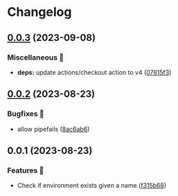 # Changelog

## [0.0.3](https://github.com/paulschuberth/environments-action/compare/v0.0.2...v0.0.3) (2023-09-08)


### Miscellaneous 🧹

* **deps:** update actions/checkout action to v4 ([07815f3](https://github.com/paulschuberth/environments-action/commit/07815f3804a72a9c943b0baa1550cb5f7c468d02))

## [0.0.2](https://github.com/paulschuberth/environments-action/compare/v0.0.1...v0.0.2) (2023-08-23)


### Bugfixes 🐛

* allow pipefails ([8ac6ab6](https://github.com/paulschuberth/environments-action/commit/8ac6ab630bf9c01e1e2954d48fe3bfd88371afb1))

## 0.0.1 (2023-08-23)


### Features 🚀

* Check if environment exists given a name ([f315b68](https://github.com/paulschuberth/environments-action/commit/f315b686cd315c5cef14dbaeb86895421ce1d0a1))
